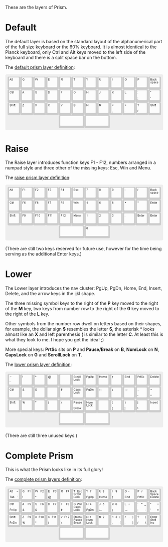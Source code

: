These are the layers of Prism.

# Default

The default layer is based on the standard layout
of the alphanumerical part of the full size keyboard
or the 60% keyboard. It is almost identical to the Planck keyboard,
only Ctrl and Alt keys moved to the left side of the keyboard
and there is a split space bar on the bottom.

The [default prism layer definition](prism-default.json):

![default prism layer](prism-default.png)

# Raise

The Raise layer introduces function keys F1 - F12,
numbers arranged in a numpad style and three other
of the missing keys: Esc, Win and Menu.

The [raise prism layer definition](prism-raise.json):

![raise prism layer](prism-raise.png)

(There are still two keys reserved for future use,
however for the time being serving as the additional Enter keys.)

# Lower

The Lower layer introduces the nav cluster:
PgUp, PgDn, Home, End, Insert, Delete,
and the arrow keys in the ijkl shape.

The three missing symbol keys to the right of the **P** key
moved to the right of the **M** key,
two keys from number row to the right of the **0** key
moved to the right of the **L** key.

Other symbols from the number row dwell on letters
based on their shapes, for example,
the dollar sign **$** resembles the letter **S**,
the asterisk * looks almost like an **X**
and left parenthesis **(** is similar to the letter **C**.
At least this is what they look to me. I hope you get the idea! ;)

More special keys: **PrtSc** sits on **P** and **Pause/Break** on **B**,
**NumLock** on **N**, **CapsLock** on **G** and **ScrollLock** on **T**.

The [lower prism layer definition](prism-lower.json):

![lower prism layer](prism-lower.png)

(There are still three unused keys.)

# Complete Prism

This is what the Prism looks like in its full glory!

The [complete prism layers definition](prism-complete.json):

![complete prism layers](prism-complete.png)
